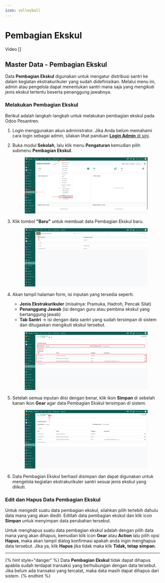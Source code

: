 ```yaml
---
icon: volleyball
---
```


# Pembagian Ekskul

Video \[]

## Master Data - Pembagian Ekskul

Data **Pembagian Ekskul** digunakan untuk mengatur distribusi santri ke dalam kegiatan ekstrakurikuler yang sudah didefinisikan. Melalui menu ini, admin atau pengelola dapat menentukan santri mana saja yang mengikuti jenis ekskul tertentu beserta penanggung jawabnya.

### Melakukan Pembagian Ekskul

Berikut adalah langkah-langkah untuk melakukan pembagian ekskul pada Odoo Pesantren.

1. Login menggunakan akun administrator. Jika Anda belum memahami cara login sebagai admin, silakan lihat panduan [**Login Admin** di sini](../../panduan-login/login-admin.md).
2.  Buka modul **Sekolah**, lalu klik menu **Pengaturan** kemudian pilih submenu **Pembagian Ekskul**.

    <figure><img src="../../.gitbook/assets/images-286.png" alt=""><figcaption></figcaption></figure>


3.  Klik tombol **"Baru"** untuk membuat data Pembagian Ekskul baru.

    <figure><img src="../../.gitbook/assets/images-287.png" alt=""><figcaption></figcaption></figure>


4.  Akan tampil halaman form, isi inputan yang tersedia seperti:

    * **Jenis Ekstrakurikuler** (misalnya: Pramuka, Hadroh, Pencak Silat)
    * **Penanggung Jawab** (isi dengan guru atau pembina ekskul yang bertanggung jawab)
    * **Tab Santri** → isi dengan data santri yang sudah tersimpan di sistem dan ditugaskan mengikuti ekskul tersebut.

    <figure><img src="../../.gitbook/assets/images-288.png" alt=""><figcaption></figcaption></figure>


5.  Setelah semua inputan diisi dengan benar, klik ikon **Simpan** di sebelah kanan ikon **Gear** agar data Pembagian Ekskul tersimpan di sistem.

    <figure><img src="../../.gitbook/assets/images-289 (1).png" alt=""><figcaption></figcaption></figure>


6. Data Pembagian Ekskul berhasil disimpan dan dapat digunakan untuk mengelola kegiatan ekstrakurikuler santri sesuai jenis ekskul yang diikuti.

### Edit dan Hapus Data Pembagian Ekskul

Untuk mengedit suatu data pembagian ekskul, silahkan pilih terlebih dahulu data mana yang akan diedit. Editlah data pembagian ekskul dan klik icon **Simpan** untuk menyimpan data perubahan tersebut.

Untuk menghapus suatu data pembagian ekskul adalah dengan pilih data mana yang akan dihapus, kemudian klik icon **Gear** atau **Action** lalu pilih opsi **Hapus**, maka akan tampil dialog konfirmasi apakah anda ingin menghapus data tersebut. Jika ya, klik **Hapus** jika tidak maka klik **Tidak, tetap simpan**.

***

{% hint style="danger" %}
Data **Pembagian Ekskul** tidak dapat dihapus apabila sudah terdapat transaksi yang berhubungan dengan data tersebut. Jika belum ada transaksi yang tercatat, maka data masih dapat dihapus dari sistem.
{% endhint %}
